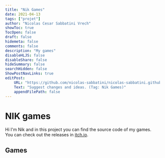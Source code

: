```yaml
---
title: "Nik Games"
date: 2021-04-13
tags: ["projet"]
author: "Nicolas Cesar Sabbatini Vrech"
showToc: true
TocOpen: false
draft: false
hidemeta: false
comments: false
description: "My games"
disableHLJS: false
disableShare: false
hideSummary: false
searchHidden: false
ShowPostNavLinks: true
editPost:
    URL: "https://github.com/nicolas-sabbatini/nicolas-sabbatini.github.io/issues"
    Text: "Suggest changes and ideas. (Tag: Nik Games)"
    appendFilePath: false
---
```

# NIK games
Hi I'm Nik and in this project you can find the source code of my games.
You can check out the releases in [itch.io](https://nik-codes.itch.io/).

## Games
